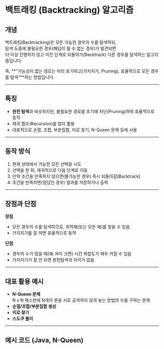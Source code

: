 # 백트래킹 (Backtracking) 알고리즘

## 개념
백트래킹(Backtracking)은 모든 가능한 경우의 수를 탐색하되,  
탐색 도중에 불필요한 경우(해답이 될 수 없는 경우)가 발견되면  
더 이상 진행하지 않고 이전 단계로 되돌아가(Backtrack) 다른 경우를 탐색하는 알고리즘입니다.

즉, **"가능성이 없는 경로는 미리 포기하고(가지치기, Pruning), 효율적으로 모든 경우를 탐색"**하는 방법입니다.

---

## 특징

- **완전 탐색**과 비슷하지만, 불필요한 경로를 조기에 차단(Pruning)하여 효율적으로 동작
- 재귀 함수(Recursion)를 많이 활용
- 대표적으로 순열, 조합, 부분집합, 미로 찾기, N-Queen 문제 등에 사용

---

## 동작 방식

1. 현재 상태에서 가능한 모든 선택을 시도
2. 선택을 한 뒤, 재귀적으로 다음 단계로 이동
3. 만약 조건을 만족하지 않으면(불가능한 경우) 즉시 되돌아감(Backtrack)
4. 조건을 만족하면(정답인 경우) 결과를 저장하거나 출력

---

## 장점과 단점

**장점**
- 모든 경우의 수를 탐색하므로, 최적해(또는 모든 해)를 찾을 수 있음
- 가지치기를 잘 하면 효율적으로 동작

**단점**
- 경우의 수가 많을 때(예: N이 크면) 시간 복잡도가 매우 커질 수 있음
- 가지치기가 잘 안 되면 완전탐색과 차이가 없음

---

## 대표 활용 예시

- **N-Queen 문제**  
  N x N 체스판에 N개의 퀸을 서로 공격하지 않게 놓는 방법의 수를 구하는 문제
- **순열/조합/부분집합 생성**
- **미로 찾기**
- **스도쿠 풀이**

---

## 예시 코드 (Java, N-Queen)

